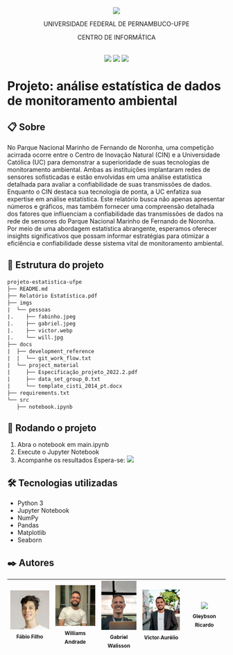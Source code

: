 <p align="center">
  <img align="center" src='https://user-images.githubusercontent.com/54161035/200095500-d5fec4ba-c97e-4f19-9e39-6764418a736b.png' />
</p>
<p align="center">UNIVERSIDADE FEDERAL DE PERNAMBUCO-UFPE</p>
<p align="center">CENTRO DE INFORMÁTICA</p>

##

<p align="center">
  <img align="center" src='https://img.shields.io/badge/Status-complete-green' />
  <img align="center" src='https://img.shields.io/badge/version-1-green' />
  <img align="center" src='https://img.shields.io/badge/release%20date-abr/2023-green' />
</p>

# Projeto: análise estatística de dados de monitoramento ambiental

## 📋 Sobre

No Parque Nacional Marinho de Fernando de Noronha, uma competição acirrada ocorre entre o Centro de Inovação Natural (CIN) e a Universidade Católica (UC) para demonstrar a superioridade de suas tecnologias de monitoramento ambiental. Ambas as instituições implantaram redes de sensores sofisticadas e estão envolvidas em uma análise estatística detalhada para avaliar a confiabilidade de suas transmissões de dados. Enquanto o CIN destaca sua tecnologia de ponta, a UC enfatiza sua expertise em análise estatística. Este relatório busca não apenas apresentar números e gráficos, mas também fornecer uma compreensão detalhada dos fatores que influenciam a confiabilidade das transmissões de dados na rede de sensores do Parque Nacional Marinho de Fernando de Noronha. Por meio de uma abordagem estatística abrangente, esperamos oferecer insights significativos que possam informar estratégias para otimizar a eficiência e confiabilidade desse sistema vital de monitoramento ambiental. 

## 📂 Estrutura do projeto

```
projeto-estatistica-ufpe
├── README.md
├── Relatório Estatística.pdf
├── imgs
|  └── pessoas
|.    ├── fabinho.jpeg
|.    ├── gabriel.jpeg
|.    ├── victor.webp
|.    └── will.jpg
├── docs
|  ├── development_reference
|  |  └── git_work_flow.txt
|  └── project_material
|     ├── Especificação_projeto_2022.2.pdf
|     ├── data_set_group_0.txt
|     └── template_cisti_2014_pt.docx
├── requirements.txt
└── src
   ├── notebook.ipynb

```

## 🚀 Rodando o projeto

1. Abra o notebook em <span>main.ipynb</span>
2. Execute o Jupyter Notebook
3. Acompanhe os resultados
   Espera-se:
   <img src="./src/assets/teste_de_normalidade.png" />

## 🛠️ Tecnologias utilizadas

- Python 3
- Jupyter Notebook
- NumPy
- Pandas
- Matplotlib
- Seaborn

## ✒️ Autores

| [<img  src="./imgs/pessoas/fabinho.jpg" width=120><br><sub>Fábio Filho</sub>](https://github.com/LordFabinho) | [<img src="./imgs/pessoas/will.jpg" width=115><br><sub>Williams Andrade</sub>](https://github.com) | [<img  src="./imgs/pessoas/gabriel.jpeg" width=85><br><sub>Gabriel Walisson</sub>](https://github.com) | [<img  src="./imgs/pessoas/victor.webp" width=110><br><sub>Victor Aurélio</sub>](https://github.com/ovictoraurelio) | [<img src="https://avatars.githubusercontent.com/u/104030171?v=4" width=115><br><sub>Gleybson Ricardo</sub>](https://github.com) |
| :--------------------------------------------------------------------------------------------------------------------------------------------: | :----------------------------------------------------------------------------------------------------------------------------------------: | :-----------------------------------------------------------------------------------------------------------------------------------------: | :-------------------------------------------------------------------------------------------------------------------------------------: | :------------------------------------------------------------------------------------------------------------------------------------------------: |
